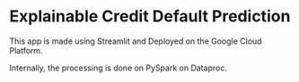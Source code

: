 # Explainable Credit Default Prediction 

This app is made using Streamlit and Deployed on the Google Cloud Platform. 

Internally, the processing is done on PySpark on Dataproc.

